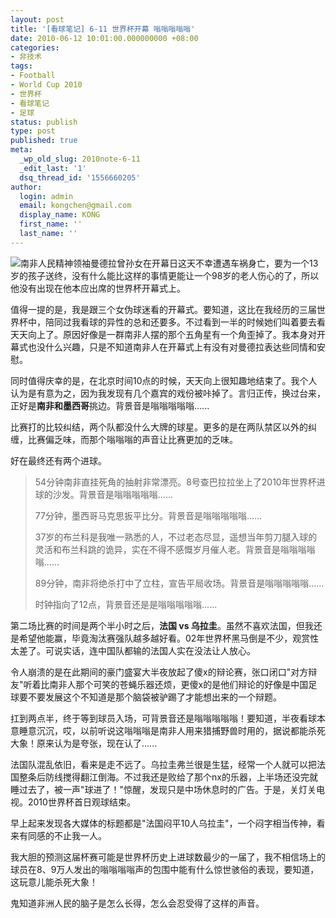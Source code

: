 ```yaml
---
layout: post
title: '[看球笔记] 6-11 世界杯开幕 嗡嗡嗡嗡嗡'
date: 2010-06-12 10:01:00.000000000 +08:00
categories:
- 非技术
tags:
- Football
- World Cup 2010
- 世界杯
- 看球笔记
- 足球
status: publish
type: post
published: true
meta:
  _wp_old_slug: 2010note-6-11
  _edit_last: '1'
  dsq_thread_id: '1556660205'
author:
  login: admin
  email: kongchen@gmail.com
  display_name: KONG
  first_name: ''
  last_name: ''
---
```

![](assets/U2706P939T17D12709F289DT20100612065836111.jpg)南非人民精神领袖曼德拉曾孙女在开幕日这天不幸遭遇车祸身亡，要为一个13岁的孩子送终，没有什么能比这样的事情更能让一个98岁的老人伤心的了，所以他没有出现在他本应出席的世界杯开幕式上。

值得一提的是，我是跟三个女伪球迷看的开幕式。要知道，这比在我经历的三届世界杯中，陪同过我看球的异性的总和还要多。不过看到一半的时候她们叫着要去看天天向上了。原因好像是一群南非人摆的那个五角星有一个角歪掉了。我本身对开幕式也没什么兴趣，只是不知道南非人在开幕式上有没有对曼德拉表达些同情和安慰。

同时值得庆幸的是，在北京时间10点的时候，天天向上很知趣地结束了。我个人认为是有意为之，因为我发现有几个嘉宾的戏份被咔掉了。言归正传，换过台来，正好是**南非和墨西哥**挑边。背景音是嗡嗡嗡嗡嗡......

比赛打的比较纠结，两个队都没什么大牌的球星。更多的是在两队禁区以外的纠缠，比赛偏乏味，而那个嗡嗡嗡的声音让比赛更加的乏味。

好在最终还有两个进球。

> 54分钟南非直挂死角的抽射非常漂亮。8号查巴拉拉坐上了2010年世界杯进球的沙发。背景音是嗡嗡嗡嗡嗡......
> 
> 77分钟，墨西哥马克思扳平比分。背景音是嗡嗡嗡嗡嗡......
> 
> 37岁的布兰科是我唯一熟悉的人，不过老态尽显，遥想当年剪刀腿入球的灵活和布兰科跳的诡异，实在不得不感慨岁月催人老。背景音是嗡嗡嗡嗡嗡......
> 
> 89分钟，南非将绝杀打中了立柱，宣告平局收场。背景音是嗡嗡嗡嗡嗡......
> 
> 时钟指向了12点，背景音还是是嗡嗡嗡嗡嗡......

第二场比赛的时间是两个半小时之后，**法国 vs 乌拉圭**。虽然不喜欢法国，但我还是希望他能赢，毕竟淘汰赛强队越多越好看。02年世界杯黑马倒是不少，观赏性太差了。可说实话，连中国队都输的法国人实在没法让人放心。

令人崩溃的是在此期间的豪门盛宴大半夜放起了傻x的辩论赛，张口闭口"对方辩友"听着比南非人那个可笑的苍蝇乐器还烦，更傻x的是他们辩论的好像是中国足球要不要发展这个不知道是那个脑袋被驴踢了才能想出来的一个辩题。

扛到两点半，终于等到球员入场，可背景音还是嗡嗡嗡嗡嗡！要知道，半夜看球本意睡意沉沉，哎，以前听说这嗡嗡嗡是南非人用来猎捕野兽时用的，据说都能杀死大象！原来认为是夸张，现在认了......

法国队混乱依旧，看来是走不远了。乌拉圭弗兰很是生猛，经常一个人就可以把法国整条后防线搅得翻江倒海。不过我还是败给了那个nx的乐器，上半场还没完就睡过去了，被一声"球进了！"惊醒，发现只是中场休息时的广告。于是，关灯关电视。2010世界杯首日观球结束。

早上起来发现各大媒体的标题都是"法国闷平10人乌拉圭"，一个闷字相当传神，看来有同感的不止我一人。

我大胆的预测这届杯赛可能是世界杯历史上进球数最少的一届了，我不相信场上的球员在8、9万人发出的嗡嗡嗡嗡声的包围中能有什么惊世骇俗的表现，要知道，这玩意儿能杀死大象！

鬼知道非洲人民的脑子是怎么长得，怎么会忍受得了这样的声音。